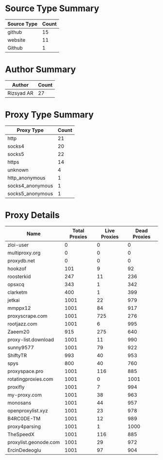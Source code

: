 # Source Type Summary

| Source Type | Count |
|-------------|-------|
| github | 15 |
| website | 11 |
| Github | 1 |


# Author Summary

| Author | Count |
|--------|-------|
| Rizsyad AR | 27 |


# Proxy Type Summary

| Proxy Type | Count |
|------------|-------|
| http | 21 |
| socks4 | 20 |
| socks5 | 22 |
| https | 14 |
| unknown | 4 |
| http_anonymous | 1 |
| socks4_anonymous | 1 |
| socks5_anonymous | 1 |


# Proxy Details

| Name | Total Proxies | Live Proxies | Dead Proxies |
|------|---------------|--------------|---------------|
| zloi-user | 0 | 0 | 0 |
| multiproxy.org | 0 | 0 | 0 |
| proxydb.net | 0 | 0 | 0 |
| hookzof | 101 | 9 | 92 |
| roosterkid | 247 | 11 | 236 |
| opsxcq | 343 | 1 | 342 |
| clarketm | 400 | 1 | 399 |
| jetkai | 1001 | 22 | 979 |
| mmppx12 | 1001 | 84 | 917 |
| proxyscrape.com | 1001 | 725 | 276 |
| rootjazz.com | 1001 | 6 | 995 |
| Zaeem20 | 915 | 275 | 640 |
| proxy-list.download | 1001 | 11 | 990 |
| sunny9577 | 1001 | 79 | 922 |
| ShiftyTR | 993 | 40 | 953 |
| spys | 800 | 40 | 760 |
| proxyspace.pro | 1001 | 116 | 885 |
| rotatingproxies.com | 1001 | 0 | 1001 |
| proxifly | 1001 | 7 | 994 |
| my-proxy.com | 1001 | 38 | 963 |
| monosans | 1001 | 44 | 957 |
| openproxylist.xyz | 1001 | 23 | 978 |
| B4RC0DE-TM | 1001 | 12 | 989 |
| proxy4parsing | 1001 | 1 | 1000 |
| TheSpeedX | 1001 | 116 | 885 |
| proxylist.geonode.com | 1001 | 29 | 972 |
| ErcinDedeoglu | 1001 | 97 | 904 |

